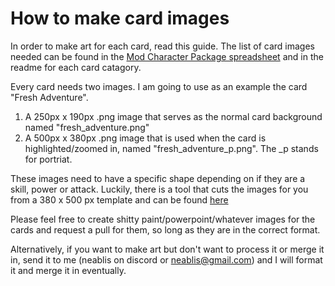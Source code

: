 # How to make card images

In order to make art for each card, read this guide. The list of card images needed can be found in the [Mod Character Package spreadsheet](https://docs.google.com/spreadsheets/d/1GY0eJsooEp361hWFL2lD-uPVa5-l-7g4f4FtyKs-k7Q/edit#gid=0) and in the readme for each card catagory.

Every card needs two images. I am going to use as an example the card "Fresh Adventure". 
1. A 250px x 190px .png image that serves as the normal card background named "fresh_adventure.png"
2. A 500px x 380px .png image that is used when the card is highlighted/zoomed in, named "fresh_adventure_p.png". The _p stands for portriat. 

These images need to have a specific shape depending on if they are a skill, power or attack. Luckily, there is a tool that cuts the images for you from a 380 x 500 px template and can be found [here](https://docs.google.com/spreadsheets/d/1GY0eJsooEp361hWFL2lD-uPVa5-l-7g4f4FtyKs-k7Q/edit?usp=sharing)

Please feel free to create shitty paint/powerpoint/whatever images for the cards and request a pull for them, so long as they are in the correct format. 

Alternatively, if you want to make art but don't want to process it or merge it in, send it to me (neablis on discord or neablis@gmail.com) and I will format it and merge it in eventually. 
